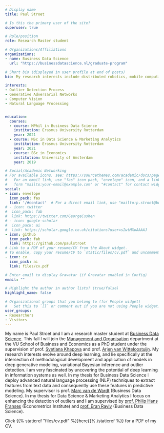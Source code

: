 ```yaml
---
# Display name
title: Paul Stroet

# Is this the primary user of the site?
superuser: true

# Role/position
role: Research Master student

# Organizations/Affiliations
organizations:
- name: Business Data Science
  url: "https://businessdatascience.nl/graduate-program"

# Short bio (displayed in user profile at end of posts)
bio: My research interests include distributed robotics, mobile computing and programmable matter.

interests:
- Outlier Detection Process
- Generative Adversarial Networks
- Computer Vision
- Natural Language Processing


education:
  courses:
  - course: MPhil in Business Data Science
    institution: Erasmus University Rotterdam
    year: 2021
  - course: MSc in Data Science & Marketing Analytics
    institution: Erasmus University Rotterdam
    year: 2021
  - course: BSc in Economics
    institution: University of Amsterdam
    year: 2019

# Social/Academic Networking
# For available icons, see: https://sourcethemes.com/academic/docs/page-builder/#icons
#   For an email link, use "fas" icon pack, "envelope" icon, and a link in the
#   form "mailto:your-email@example.com" or "#contact" for contact widget.
social:
- icon: envelope
  icon_pack: fas
  link: '/#contact'  # For a direct email link, use "mailto:p.stroet@businessdatascience.nl".
# - icon: twitter
#  icon_pack: fab
#  link: https://twitter.com/GeorgeCushen
# - icon: google-scholar
#  icon_pack: ai
#  link: https://scholar.google.co.uk/citations?user=sIwtMXoAAAAJ
- icon: github
  icon_pack: fab
  link: https://github.com/paulstroet
# Link to a PDF of your resume/CV from the About widget.
# To enable, copy your resume/CV to `static/files/cv.pdf` and uncomment the lines below.
- icon: cv
  icon_pack: ai
  link: files/cv.pdf

# Enter email to display Gravatar (if Gravatar enabled in Config)
email: ""

# Highlight the author in author lists? (true/false)
highlight_name: false

# Organizational groups that you belong to (for People widget)
#   Set this to `[]` or comment out if you are not using People widget.
user_groups:
- Researchers
- Visitors
---
```


My name is Paul Stroet and I am a research master student at [Business Data Science](https://businessdatascience.nl/graduate-program). This fall I will join the [Management and Organisation](https://sbe.vu.nl/en/departments-and-institutes/management-and-organisation/index.aspx) department at the VU School of Business and Economics as a PhD student under the supervision of prof. [Svetlana Khapova](https://research.vu.nl/en/persons/sn-khapova) and prof. [Arjen van Witteloostuijn](https://research.vu.nl/en/persons/a-van-witteloostuijn). My research interests evolve around deep learning, and lie specifically at the intersection of methodological development and application of models in deep generative modeling, variational Bayesian inference and outlier detection. I am very fascinated by uncovering the potential of deep learning in information systems as well. In my thesis for Business Data Science I deploy advanced natural language processing (NLP) techniques to extract features from text data and consequently use these features in predictive modeling. My supervisor is prof. [Marc van de Wardt](http://www.marcvandewardt.com/) (Business Data Science). In my thesis for Data Science & Marketing Analytics I focus on enhancing the detection of outliers and I am supervised by [prof. Philip Hans Franses](https://www.eur.nl/en/people/philip-hans-franses) (Econometrics Institute) and [prof. Eran Raviv](https://eranraviv.com/about/) (Business Data Science). 

Click {{% staticref "files/cv.pdf" %}}here{{% /staticref %}} for a PDF of my CV.
